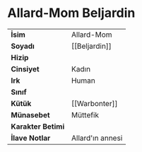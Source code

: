 # Allard-Mom Beljardin  
|  |  |  
|---|---|  
| **İsim** | Allard-Mom |  
| **Soyadı** | [[Beljardin]] |  
| **Hizip** |  |  
| **Cinsiyet** | Kadın |  
| **Irk** | Human |  
| **Sınıf** |  |  
| **Kütük** | [[Warbonter]] |  
| **Münasebet** | Müttefik |  
| **Karakter Betimi** |  |  
| **İlave Notlar** | Allard'ın annesi |  
